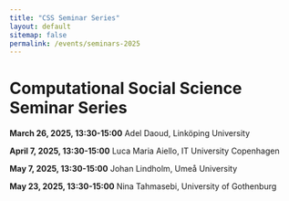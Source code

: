 ```yaml
---
title: "CSS Seminar Series"
layout: default
sitemap: false
permalink: /events/seminars-2025
---
```


# Computational Social Science Seminar Series

**March 26, 2025, 13:30-15:00**
Adel Daoud, Linköping University

**April 7, 2025, 13:30-15:00**
Luca Maria Aiello, IT University Copenhagen

**May 7, 2025, 13:30-15:00**
Johan Lindholm, Umeå University

**May 23, 2025, 13:30-15:00**
Nina Tahmasebi, University of Gothenburg
